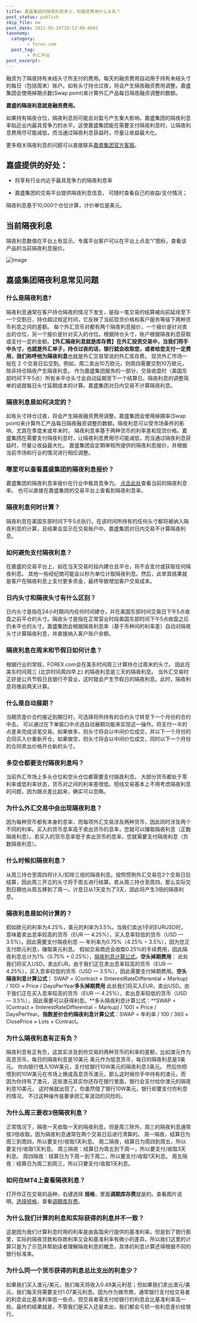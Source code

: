 ```yaml
---
title: 嘉盛集团的隔夜利息多少，和融资费用什么关系？
post_status: publish
skip_file: no
post_date: 2022-05-26T10:53:00.000Z
taxonomy:
  category:
        - forex-com
  post_tag:
        - 外汇平台
post_excerpt: 
---
```

融资为了隔夜持有未结头寸所支付的费用。每天的融资费用自动用于持有未结头寸的每日（包括周末）账户。如有头寸持仓过夜，将会产生隔夜融资费用调整。嘉盛集团会使用掉期点数(Swap point)来计算外汇产品每日隔夜融资调整的数额。

**嘉盛的隔夜利息就是融资费用。**

如果持有隔夜仓位，隔夜利息则可能会对盈亏产生重大影响。嘉盛集团的隔夜利息率贴近业内最具竞争力的水平。这使嘉盛集团能在需要支付隔夜利息时，让隔夜利息费用尽可能减低，而当通过隔夜利息获益时，尽量让收益最大化。

更多相关隔夜利息的问题可以直接联系[嘉盛集团官方客服](http://www.ssgg.net/forex-customer-service.html)。

## 嘉盛提供的好处：

* 将享有行业内近乎最具竞争力的隔夜利息率

* 嘉盛集团的交易平台提供隔夜利息信息， 可随时查看自己的收益/支付情况；

隔夜利息基于10,000个仓位计算，计价单位是美元。

## 当前隔夜利息

隔夜利息数值在平台上有显示。专属平台客户可以在平台上点击“i”图标，查看该产品的当前隔夜利息报价。

![Image](https://cdn.fendou.la/tuoss/rollover-rates.png)

## 嘉盛集团隔夜利息常见问题

### **什么是隔夜利息?**

隔夜利息通常在客户持仓隔夜的情况下发生，是指一笔交易的结算被向前延续至下一个交割日，持仓超过规定时间，它反映了当前现货价格和客户服务等级下两种货币利息之间的差额。
每个外汇货币对都有两个隔夜利息报价，一个报价是针对卖出的仓位，另一个报价是针对买入的仓位。根据持仓头寸，账户根据隔夜利息获取或支付一定的金额。**【外汇隔夜利息就是库存费】**在外汇投资交易中，当我们将手中头寸，也就是外汇单子，持仓过夜的话，银行就会收取您，或者给您支付一定费用，我们称呼他为**隔夜利息**也就是外汇交易常说的外汇库存费。
现货外汇市场一般在 2 个交易日后交割。例如，周二卖出10万欧元，则周四需要交割10万欧元，除非持仓隔夜产生隔夜利息。
作为嘉盛集团服务的一部分，交易收盘时（美国东部时间下午5点）所有未平仓头寸会自动延期至下一个结算日。隔夜利息的调整简单的说就每日头寸延期成本的计算。嘉盛集团对日内交易不计算隔夜利息。

### **隔夜利息是如何决定的？**

如有头寸持仓过夜，将会产生隔夜融资费用调整。嘉盛集团会使用掉期率(Swap point)来计算外汇产品每日隔夜融资调整的数额。隔夜利息可以受市场条件的影响，尤其在季度末或年末时。
隔夜利息率基于两种货币的利率差和现货价格。嘉盛集团在需要支付隔夜利息时，让隔夜利息费用尽可能减低，而当通过隔夜利息获益时，尽量让收益最大化。
嘉盛集团会定期审核所提供的隔夜利息报价，并根据当前市场和行业的情况进行相应调整。

### **哪里可以查看嘉盛集团的隔夜利息报价？**

嘉盛集团的隔夜利息率报价在行业中极具竞争力。 [点击此处](https://www.asia-jsjt.com/cn/why-us/rollover-rates/)查看当前的隔夜利息率。
也可以直接在嘉盛集团的交易平台上查看到隔夜利息率。

### **隔夜利息何时计算？**

隔夜利息在美国东部时间下午5点执行。在该时间所持有的任何头寸都将被纳入隔夜利息的计算，且结果会显示在交易账户中。嘉盛集团对日内交易不计算隔夜利息。

### **如何避免支付隔夜利息？**

在嘉盛的交易平台上，如在当天交易时段内建仓且平仓，将不会支付或获取任何隔夜利息。
其他一些经纪商可能会以秒为单位计取隔夜利息。然后，此举其结果就是客户在隔夜利息上支付更多资金，最终导致增加客户交易成本。

### **日内头寸和隔夜头寸有什么区别？**

日内头寸是指在24小时期间内任何时间建仓，并在美国东部时间交易日下午5点收盘之前平仓的头寸。隔夜头寸是指在正常营业时段美国东部时间下午5点收盘之后仍未平仓的头寸。嘉盛集团会根据隔夜利息率（基于币种间的利率差）自动对隔夜头寸计算隔夜利息，并直接纳入客户账户余额。

### **隔夜利息在周末和节假日如何计息？**

根据行业的常规，FOREX.com会在美东时间周三计算持仓过周末的头寸。 因此在美东时间周三 (北京时间周四早上) 的隔夜利息是三天的隔夜利息。
当外汇交易时正好是公共节假日且银行不营业，这时就会产生节假日的隔夜利息。此时，隔夜利息将推前两天计算。

### **什么是自动展期？**

当期货差价合约接近到期日时，可选择将所持有的合约头寸转至下一个月份的合约中去。
可以通过在下单窗口中点选自动展期功能来实现这一操作。将支付一半的点差来完成该笔交易。如果做多，则头寸将会以中间价位成交，并以下一个月份的合同买入价重新开仓。如果做空，则头寸将会以中间价位成交，同时以下一个月份的合同卖出价格开仓新的头寸。

### **多空仓都**要支付隔夜利息吗？

当前外汇市场上多头仓位和空头仓位都需要支付隔夜利息。
大部分货币都处于零利率或低利率状态，货币对之间的利率差很低。短线交易基本上不用考虑隔夜利息的问题，因为跟点差比起来，确实可以忽略。

### 为什么外汇交易中会出现隔夜利息？

因为每种货币都有本身的息率，而每项外汇交易涉及两种货币，因此同时涉及两个不同的利率。买入的货币息率高于卖出货币的息率，您就可以赚取隔夜利息（正数隔夜利息）。若买入的货币息率低于卖出货币的息率，您就需要支付隔夜利息（负数隔夜利息）。

### 什么时候扣隔夜利息？

从周三持仓至周四将计入/扣除三倍的隔夜利息。按照惯例外汇交易在2个交易日后结算，因此周三开立的头寸将于周五进行结算。若从周三持仓至周四，那么实际交割日期也从周五移到了周一。计息日从1天变为了3天，因此将产生3倍的隔夜利息。

### 隔夜利息是如何计算的？

假如欧元的利率为4.25%，美元的利率为3.5%。当我们卖出1手的EURUSD时，意味着卖出息率较高的货币（EUR — 4.25%），买入息率较低的货币（USD — 3.5%）。因此需要支付隔夜利息 — 年利率为0.75%（4.25% − 3.5%），因为您正支付欧元利息，赚取美元利息。
假如交易商还会收取0.25%的手续费用，因此隔夜利息总计为1%（0.75% + 0.25%），[隔夜利息计算公式](https://a.c-dn.net/b/3P0y5M.png)。**空头掉期费用**：
此处我们将买入USD，卖出EUR。由于我们正在卖出息率较高的货币（EUR — 4.25%），买入息率较低的货币（USD — 3.5%），因此需要支付掉期费用。**空头隔夜利息计算公式：** SWAP = (Contract × (InterestRateDifferential + Markup) / 100) × Рrice / DaysPerYear**多头掉期费用**
此处我们将买入EUR，卖出USD。由于我们正在买入息率较高的货币（EUR — 4.25%），卖出息率较低的货币（USD — 3.5%），因此需要可以获得利息。**多头隔夜利息计算公式：**SWAP = (Contract × (InterestRateDifferential − Markup) / 100) × Рrice / DaysPerYear。**指数差价合约隔夜利息计算公式**：SWAP = 年利率 / 100 / 360 × ClosePrice × Lots × Contract。

### 为什么隔夜利息有正有负？

隔夜利息有正有负，这其实涉及到你交易的两种货币的利率的差额，比如澳元作为高息货币，每日的隔夜利息是10美元
美元作为低息货币，每日的隔夜利息是3美元。
你向银行借入10W美元，支付给银行10W美元的隔夜利息3美元。
然后你把借到的10W美元在市场上换成高息货币澳元，那么这时候你手中持有的澳元，而因为你持有了澳元，这些澳元其实你还存在银行里面，银行会支付给你澳元的隔夜利息10美元，
这时候就出现了，你虽然借了银行10W美元，银行却要支付你利息的情况。
不过这种操作是要承担汇率波动的风险的。

### 为什么周三要收3倍隔夜利息？

正常情况下，隔夜一天收取一天的隔夜利息，但是周三除外，周三的隔夜利息通常按3倍收取。因为隔夜利息通常在两个交易日后进行清算的。
周一隔夜，结算日为周三到周四，所以要支付/收取1天利息。
周二隔夜，结算日为周四到周五，所以要支付/收取1天利息。
周三隔夜：结算日为周五到下周一，所以要支付/收取3天利息。
周四隔夜：结算日为下周一到下周二，所以要支付/收取1天利息。
周五隔夜：结算日为周二到周三，所以只要支付/收取1天利息。

### 如何在MT4上查看隔夜利息？

打开你正在交易的品种，右键选择 **规格**，里面**调期库存费**就是的。查看图片说明。[选择规格](https://pic2.zhimg.com/80/v2-9ecf975a086c4947cd0f76002d1d85f9_1440w.jpg)，查看[调期库存费](https://pic4.zhimg.com/80/v2-5bda249fa799b2b2a91a46316de3037f_1440w.jpg)。

### **为什么我们计算的利息和实际获得的利息并不一致？**

这是因为我们计算利息时用的利率是由各国央行提供的基准利率。但是到了银行那里，实际的隔夜贷款和存款利率又会和基准利率有微小的差异。所以我们这里的计算只是为了示范并帮助读者理解隔夜利息的概念，具体的利息计算还得根据不同的银行标准来。

### **为什么同一个货币获得的利息总比支出的利息少？**

如果我们买入澳元/美元，我们每天将收入0.49美元利息；但如果我们卖出澳元/美元，我们每天将需要支付1.07美元利息。因为作为做市商，通常银行支付给交易者的利息会比基准利率低一些点，但交易者需支付给银行的利息会比基准利率高一些。最终的结果就是，不管我们是买入还是卖出，我们都会亏损一些利息差价给银行。